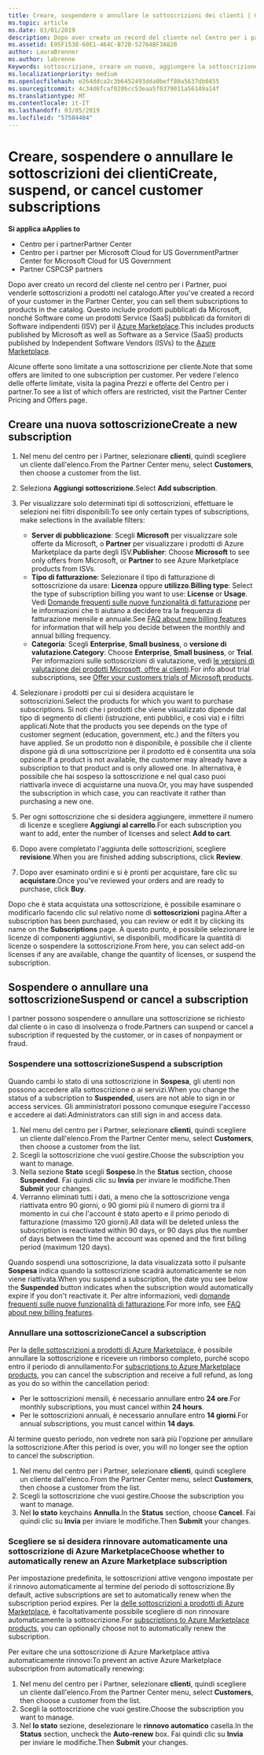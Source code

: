 ```yaml
---
title: Creare, sospendere o annullare le sottoscrizioni dei clienti | Centro per i partner
ms.topic: article
ms.date: 03/01/2019
description: Dopo aver creato un record del cliente nel Centro per i partner, puoi vendere loro sottoscrizioni per i prodotti nel catalogo.
ms.assetid: E95F1538-60E1-464C-B72B-52764BF3A820
author: LauraBrenner
ms.author: labrenne
Keywords: sottoscrizione, creare un nuovo, aggiungere la sottoscrizione, sospendere, annullare,
ms.localizationpriority: medium
ms.openlocfilehash: e264ddca2c3b6452493dda0beff80a5637db0455
ms.sourcegitcommit: 4c34d6fcaf020bcc53eaa5f0379011a56149a14f
ms.translationtype: MT
ms.contentlocale: it-IT
ms.lasthandoff: 03/05/2019
ms.locfileid: "57584404"
---
```

# <a name="create-suspend-or-cancel-customer-subscriptions"></a><span data-ttu-id="e9b70-104">Creare, sospendere o annullare le sottoscrizioni dei clienti</span><span class="sxs-lookup"><span data-stu-id="e9b70-104">Create, suspend, or cancel customer subscriptions</span></span>

<span data-ttu-id="e9b70-105">**Si applica a**</span><span class="sxs-lookup"><span data-stu-id="e9b70-105">**Applies to**</span></span>

-  <span data-ttu-id="e9b70-106">Centro per i partner</span><span class="sxs-lookup"><span data-stu-id="e9b70-106">Partner Center</span></span>
-  <span data-ttu-id="e9b70-107">Centro per i partner per Microsoft Cloud for US Government</span><span class="sxs-lookup"><span data-stu-id="e9b70-107">Partner Center for Microsoft Cloud for US Government</span></span>
-  <span data-ttu-id="e9b70-108">Partner CSP</span><span class="sxs-lookup"><span data-stu-id="e9b70-108">CSP partners</span></span>

<span data-ttu-id="e9b70-109">Dopo aver creato un record del cliente nel centro per i Partner, puoi venderle sottoscrizioni a prodotti nel catalogo.</span><span class="sxs-lookup"><span data-stu-id="e9b70-109">After you've created a record of your customer in the Partner Center, you can sell them subscriptions to products in the catalog.</span></span> <span data-ttu-id="e9b70-110">Questo include prodotti pubblicati da Microsoft, nonché Software come un prodotti Service (SaaS) pubblicati da fornitori di Software indipendenti (ISV) per il [Azure Marketplace](https://azuremarketplace.microsoft.com/marketplace).</span><span class="sxs-lookup"><span data-stu-id="e9b70-110">This includes products published by Microsoft as well as Software as a Service (SaaS) products published by Independent Software Vendors (ISVs) to the [Azure Marketplace](https://azuremarketplace.microsoft.com/marketplace).</span></span> 

<span data-ttu-id="e9b70-111">Alcune offerte sono limitate a una sottoscrizione per cliente.</span><span class="sxs-lookup"><span data-stu-id="e9b70-111">Note that some offers are limited to one subscription per customer.</span></span> <span data-ttu-id="e9b70-112">Per vedere l'elenco delle offerte limitate, visita la pagina Prezzi e offerte del Centro per i partner.</span><span class="sxs-lookup"><span data-stu-id="e9b70-112">To see a list of which offers are restricted, visit the Partner Center Pricing and Offers page.</span></span> 


## <a name="create-a-new-subscription"></a><span data-ttu-id="e9b70-113">Creare una nuova sottoscrizione</span><span class="sxs-lookup"><span data-stu-id="e9b70-113">Create a new subscription</span></span>

1. <span data-ttu-id="e9b70-114">Nel menu del centro per i Partner, selezionare **clienti**, quindi scegliere un cliente dall'elenco.</span><span class="sxs-lookup"><span data-stu-id="e9b70-114">From the Partner Center menu, select **Customers**, then choose a customer from the list.</span></span>

2. <span data-ttu-id="e9b70-115">Seleziona **Aggiungi sottoscrizione**.</span><span class="sxs-lookup"><span data-stu-id="e9b70-115">Select **Add subscription**.</span></span>

3. <span data-ttu-id="e9b70-116">Per visualizzare solo determinati tipi di sottoscrizioni, effettuare le selezioni nei filtri disponibili:</span><span class="sxs-lookup"><span data-stu-id="e9b70-116">To see only certain types of subscriptions, make selections in the available filters:</span></span>
   - <span data-ttu-id="e9b70-117">**Server di pubblicazione**: Scegli **Microsoft** per visualizzare sole offerte da Microsoft, o **Partner** per visualizzare i prodotti di Azure Marketplace da parte degli ISV.</span><span class="sxs-lookup"><span data-stu-id="e9b70-117">**Publisher**: Choose **Microsoft** to see only offers from Microsoft, or **Partner** to see Azure Marketplace products from ISVs.</span></span>
   - <span data-ttu-id="e9b70-118">**Tipo di fatturazione**: Selezionare il tipo di fatturazione di sottoscrizione da usare: **Licenza** oppure **utilizzo**.</span><span class="sxs-lookup"><span data-stu-id="e9b70-118">**Billing type**: Select the type of subscription billing you want to use: **License** or **Usage**.</span></span> <span data-ttu-id="e9b70-119">Vedi [Domande frequenti sulle nuove funzionalità di fatturazione](faq-about-new-billing-features.md) per le informazioni che ti aiutano a decidere tra la frequenza di fatturazione mensile e annuale.</span><span class="sxs-lookup"><span data-stu-id="e9b70-119">See [FAQ about new billing features](faq-about-new-billing-features.md) for information that will help you decide between the monthly and annual billing frequency.</span></span>
   - <span data-ttu-id="e9b70-120">**Categoria**: Scegli **Enterprise**, **Small business**, o **versione di valutazione**.</span><span class="sxs-lookup"><span data-stu-id="e9b70-120">**Category**: Choose **Enterprise**, **Small business**, or **Trial**.</span></span> <span data-ttu-id="e9b70-121">Per informazioni sulle sottoscrizioni di valutazione, vedi [le versioni di valutazione dei prodotti Microsoft, offre ai clienti](offer-your-customers-trials-of-microsoft-products.md).</span><span class="sxs-lookup"><span data-stu-id="e9b70-121">For info about trial subscriptions, see [Offer your customers trials of Microsoft products](offer-your-customers-trials-of-microsoft-products.md).</span></span>

4. <span data-ttu-id="e9b70-122">Selezionare i prodotti per cui si desidera acquistare le sottoscrizioni.</span><span class="sxs-lookup"><span data-stu-id="e9b70-122">Select the products for which you want to purchase subscriptions.</span></span> <span data-ttu-id="e9b70-123">Si noti che i prodotti che viene visualizzato dipende dal tipo di segmento di clienti (istruzione, enti pubblici, e così via) e i filtri applicati.</span><span class="sxs-lookup"><span data-stu-id="e9b70-123">Note that the products you see depends on the type of customer segment (education, government, etc.) and the filters you have applied.</span></span> <span data-ttu-id="e9b70-124">Se un prodotto non è disponibile, è possibile che il cliente dispone già di una sottoscrizione per il prodotto ed è consentita una sola opzione.</span><span class="sxs-lookup"><span data-stu-id="e9b70-124">If a product is not available, the customer may already have a subscription to that product and is only allowed one.</span></span> <span data-ttu-id="e9b70-125">In alternativa, è possibile che hai sospeso la sottoscrizione e nel qual caso puoi riattivarla invece di acquistarne una nuova.</span><span class="sxs-lookup"><span data-stu-id="e9b70-125">Or, you may have suspended the subscription in which case, you can reactivate it rather than purchasing a new one.</span></span>

5. <span data-ttu-id="e9b70-126">Per ogni sottoscrizione che si desidera aggiungere, immettere il numero di licenze e scegliere **Aggiungi al carrello**.</span><span class="sxs-lookup"><span data-stu-id="e9b70-126">For each subscription you want to add, enter the number of licenses and select **Add to cart**.</span></span>

6. <span data-ttu-id="e9b70-127">Dopo avere completato l'aggiunta delle sottoscrizioni, scegliere **revisione**.</span><span class="sxs-lookup"><span data-stu-id="e9b70-127">When you are finished adding subscriptions, click **Review**.</span></span>

7. <span data-ttu-id="e9b70-128">Dopo aver esaminato ordini e si è pronti per acquistare, fare clic su **acquistare**.</span><span class="sxs-lookup"><span data-stu-id="e9b70-128">Once you've reviewed your orders and are ready to purchase, click **Buy**.</span></span>

<span data-ttu-id="e9b70-129">Dopo che è stata acquistata una sottoscrizione, è possibile esaminare o modificarlo facendo clic sul relativo nome di **sottoscrizioni** pagina.</span><span class="sxs-lookup"><span data-stu-id="e9b70-129">After a subscription has been purchased, you can review or edit it by clicking its name on the **Subscriptions** page.</span></span> <span data-ttu-id="e9b70-130">A questo punto, è possibile selezionare le licenze di componenti aggiuntivi, se disponibili, modificare la quantità di licenze o sospendere la sottoscrizione.</span><span class="sxs-lookup"><span data-stu-id="e9b70-130">From here, you can select add-on licenses if any are available, change the quantity of licenses, or suspend the subscription.</span></span>


## <a name="suspend-or-cancel-a-subscription"></a><span data-ttu-id="e9b70-131">Sospendere o annullare una sottoscrizione</span><span class="sxs-lookup"><span data-stu-id="e9b70-131">Suspend or cancel a subscription</span></span>

<span data-ttu-id="e9b70-132">I partner possono sospendere o annullare una sottoscrizione se richiesto dal cliente o in caso di insolvenza o frode.</span><span class="sxs-lookup"><span data-stu-id="e9b70-132">Partners can suspend or cancel a subscription if requested by the customer, or in cases of nonpayment or fraud.</span></span>

### <a name="suspend-a-subscription"></a><span data-ttu-id="e9b70-133">Sospendere una sottoscrizione</span><span class="sxs-lookup"><span data-stu-id="e9b70-133">Suspend a subscription</span></span>

<span data-ttu-id="e9b70-134">Quando cambi lo stato di una sottoscrizione in **Sospesa**, gli utenti non possono accedere alla sottoscrizione o ai servizi.</span><span class="sxs-lookup"><span data-stu-id="e9b70-134">When you change the status of a subscription to **Suspended**, users are not able to sign in or access services.</span></span> <span data-ttu-id="e9b70-135">Gli amministratori possono comunque eseguire l'accesso e accedere ai dati.</span><span class="sxs-lookup"><span data-stu-id="e9b70-135">Administrators can still sign in and access data.</span></span>

1.  <span data-ttu-id="e9b70-136">Nel menu del centro per i Partner, selezionare **clienti**, quindi scegliere un cliente dall'elenco.</span><span class="sxs-lookup"><span data-stu-id="e9b70-136">From the Partner Center menu, select **Customers**, then choose a customer from the list.</span></span>
2.  <span data-ttu-id="e9b70-137">Scegli la sottoscrizione che vuoi gestire.</span><span class="sxs-lookup"><span data-stu-id="e9b70-137">Choose the subscription you want to manage.</span></span>
3.  <span data-ttu-id="e9b70-138">Nella sezione **Stato** scegli **Sospeso**.</span><span class="sxs-lookup"><span data-stu-id="e9b70-138">In the **Status** section, choose **Suspended**.</span></span> <span data-ttu-id="e9b70-139">Fai quindi clic su **Invia** per inviare le modifiche.</span><span class="sxs-lookup"><span data-stu-id="e9b70-139">Then **Submit** your changes.</span></span>
4.  <span data-ttu-id="e9b70-140">Verranno eliminati tutti i dati, a meno che la sottoscrizione venga riattivata entro 90 giorni, o 90 giorni più il numero di giorni tra il momento in cui che l'account è stato aperto e il primo periodo di fatturazione (massimo 120 giorni).</span><span class="sxs-lookup"><span data-stu-id="e9b70-140">All data will be deleted unless the subscription is reactivated within 90 days, or 90 days plus the number of days between the time the account was opened and the first billing period (maximum 120 days).</span></span>

<span data-ttu-id="e9b70-141">Quando sospendi una sottoscrizione, la data visualizzata sotto il pulsante **Sospesa** indica quando la sottoscrizione scadrà automaticamente se non viene riattivata.</span><span class="sxs-lookup"><span data-stu-id="e9b70-141">When you suspend a subscription, the date you see below the **Suspended** button indicates when the subscription would automatically expire if you don't reactivate it.</span></span> <span data-ttu-id="e9b70-142">Per altre informazioni, vedi [domande frequenti sulle nuove funzionalità di fatturazione](faq-about-new-billing-features.md).</span><span class="sxs-lookup"><span data-stu-id="e9b70-142">For more info, see [FAQ about new billing features](faq-about-new-billing-features.md).</span></span>

### <a name="cancel-a-subscription"></a><span data-ttu-id="e9b70-143">Annullare una sottoscrizione</span><span class="sxs-lookup"><span data-stu-id="e9b70-143">Cancel a subscription</span></span>

<span data-ttu-id="e9b70-144">Per la [delle sottoscrizioni a prodotti di Azure Marketplace](sell-marketplace-products.md), è possibile annullare la sottoscrizione e ricevere un rimborso completo, purché scopo entro il periodo di annullamento:</span><span class="sxs-lookup"><span data-stu-id="e9b70-144">For [subscriptions to Azure Marketplace products](sell-marketplace-products.md), you can cancel the subscription and receive a full refund, as long as you do so within the cancellation period:</span></span> 

- <span data-ttu-id="e9b70-145">Per le sottoscrizioni mensili, è necessario annullare entro **24 ore**.</span><span class="sxs-lookup"><span data-stu-id="e9b70-145">For monthly subscriptions, you must cancel within **24 hours**.</span></span>
- <span data-ttu-id="e9b70-146">Per le sottoscrizioni annuali, è necessario annullare entro **14 giorni**.</span><span class="sxs-lookup"><span data-stu-id="e9b70-146">For annual subscriptions, you must cancel within **14 days**.</span></span>

<span data-ttu-id="e9b70-147">Al termine questo periodo, non vedrete non sarà più l'opzione per annullare la sottoscrizione.</span><span class="sxs-lookup"><span data-stu-id="e9b70-147">After this period is over, you will no longer see the option to cancel the subscription.</span></span>

1.  <span data-ttu-id="e9b70-148">Nel menu del centro per i Partner, selezionare **clienti**, quindi scegliere un cliente dall'elenco.</span><span class="sxs-lookup"><span data-stu-id="e9b70-148">From the Partner Center menu, select **Customers**, then choose a customer from the list.</span></span>
2.  <span data-ttu-id="e9b70-149">Scegli la sottoscrizione che vuoi gestire.</span><span class="sxs-lookup"><span data-stu-id="e9b70-149">Choose the subscription you want to manage.</span></span>
3.  <span data-ttu-id="e9b70-150">Nel **lo stato** keychains **Annulla**.</span><span class="sxs-lookup"><span data-stu-id="e9b70-150">In the **Status** section, choose **Cancel**.</span></span> <span data-ttu-id="e9b70-151">Fai quindi clic su **Invia** per inviare le modifiche.</span><span class="sxs-lookup"><span data-stu-id="e9b70-151">Then **Submit** your changes.</span></span>

### <a name="choose-whether-to-automatically-renew-an-azure-marketplace-subscription"></a><span data-ttu-id="e9b70-152">Scegliere se si desidera rinnovare automaticamente una sottoscrizione di Azure Marketplace</span><span class="sxs-lookup"><span data-stu-id="e9b70-152">Choose whether to automatically renew an Azure Marketplace subscription</span></span>

<span data-ttu-id="e9b70-153">Per impostazione predefinita, le sottoscrizioni attive vengono impostate per il rinnovo automaticamente al termine del periodo di sottoscrizione.</span><span class="sxs-lookup"><span data-stu-id="e9b70-153">By default, active subscriptions are set to automatically renew when the subscription period expires.</span></span> <span data-ttu-id="e9b70-154">Per la [delle sottoscrizioni a prodotti di Azure Marketplace](sell-marketplace-products.md), è facoltativamente possibile scegliere di non rinnovare automaticamente la sottoscrizione.</span><span class="sxs-lookup"><span data-stu-id="e9b70-154">For [subscriptions to Azure Marketplace products](sell-marketplace-products.md), you can optionally choose not to automatically renew the subscription.</span></span>

<span data-ttu-id="e9b70-155">Per evitare che una sottoscrizione di Azure Marketplace attiva automaticamente rinnovo:</span><span class="sxs-lookup"><span data-stu-id="e9b70-155">To prevent an active Azure Marketplace subscription from automatically renewing:</span></span>

1.  <span data-ttu-id="e9b70-156">Nel menu del centro per i Partner, selezionare **clienti**, quindi scegliere un cliente dall'elenco.</span><span class="sxs-lookup"><span data-stu-id="e9b70-156">From the Partner Center menu, select **Customers**, then choose a customer from the list.</span></span>
2.  <span data-ttu-id="e9b70-157">Scegli la sottoscrizione che vuoi gestire.</span><span class="sxs-lookup"><span data-stu-id="e9b70-157">Choose the subscription you want to manage.</span></span>
3.  <span data-ttu-id="e9b70-158">Nel **lo stato** sezione, deselezionare le **rinnovo automatico** casella.</span><span class="sxs-lookup"><span data-stu-id="e9b70-158">In the **Status** section, uncheck the **Auto-renew** box.</span></span> <span data-ttu-id="e9b70-159">Fai quindi clic su **Invia** per inviare le modifiche.</span><span class="sxs-lookup"><span data-stu-id="e9b70-159">Then **Submit** your changes.</span></span>


 




